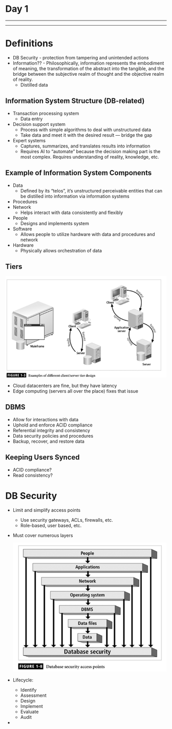# Day 1

---

---

# Definitions

- DB Security - protection from tampering and unintended actions
- Information?? - Philosophically, information represents the embodiment of meaning, the transformation of the abstract into the tangible, and the bridge between the subjective realm of thought and the objective realm of reality.
    - Distilled data

## Information System Structure (DB-related)

- Transaction processing system
    - Data entry
- Decision support system
    - Process with simple algorithms to deal with unstructured data
    - Take data and meet it with the desired result — bridge the gap
- Expert systems
    - Captures, summarizes, and translates results into information
    - Requires AI to “automate” because the decision making part is the most complex.  Requires understanding of reality, knowledge, etc.

## Example of Information System Components

- Data
    - Defined by its “telos”, it’s unstructured perceivable entities that can be distilled into information via information systems
- Procedures
- Network
    - Helps interact with data consistently and flexibly
- People
    - Designs and implements system
- Software
    - Allows people to utilize hardware with data and procedures and network
- Hardware
    - Physically allows orchestration of data

## Tiers

![Untitled](Day%201/Untitled.png)

- Cloud datacenters are fine, but they have latency
- Edge computing (servers all over the place) fixes that issue

## DBMS

- Allow for interactions with data
- Uphold and enforce ACID compliance
- Referential integrity and consistency
- Data security policies and procedures
- Backup, recover, and restore data

## Keeping Users Synced

- ACID compliance?
- Read consistency?

# DB Security

- Limit and simplify access points
    - Use security gateways, ACLs, firewalls, etc.
    - Role-based, user based, etc.
- Must cover numerous layers
    
    ![Untitled](Day%201/Untitled%201.png)
    
- Lifecycle:
    - Identify
    - Assessment
    - Design
    - Implement
    - Evaluate
    - Audit
-